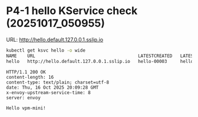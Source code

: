 # P4-1 hello KService check (20251017_050955)

URL: http://hello.default.127.0.0.1.sslip.io

```bash
kubectl get ksvc hello -o wide
NAME    URL                                       LATESTCREATED   LATESTREADY   READY   REASON
hello   http://hello.default.127.0.0.1.sslip.io   hello-00003     hello-00003   True    
```

```http
HTTP/1.1 200 OK
content-length: 16
content-type: text/plain; charset=utf-8
date: Thu, 16 Oct 2025 20:09:28 GMT
x-envoy-upstream-service-time: 8
server: envoy

Hello vpm-mini!
```

